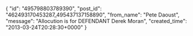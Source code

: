  {
   "id": "495798803789390",
   "post_id": "462493170453287_495437137158890",
   "from_name": "Pete Daoust",
   "message": "Allocution is for DEFENDANT Derek Moran",
   "created_time": "2013-03-24T20:28:30+0000"
 }
